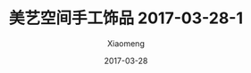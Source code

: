 ---
layout: post
title: 美艺空间手工饰品 2017-03-28-1
description: 美艺空间手工饰品
date: 2017-03-28
img: http://imglf.nosdn.127.net/img/R2s3QnZjM0lqWFFhSTNFWDd0alhFVUhuTXplVWVlanplMytlVWNEclUya2dJeEEyVVREcmJBPT0.jpg?imageView&thumbnail=1680x0&quality=96&stripmeta=0&type=jpg
author: Xiaomeng
---